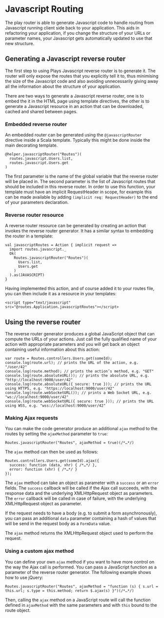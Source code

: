 # Javascript Routing

The play router is able to generate Javascript code to handle routing from Javascript running client side back to your
application. This aids in refactoring your application, if you change the structure of your URLs or parameter names,
your Javascript gets automatically updated to use that new structure.

## Generating a Javascript reverse router

The first step to using Plays Javascript reverse router is to generate it. The router will only expose the routes that you
explicitly tell it to, thus minimising the size of the Javascript code and also avoiding unnecessarily giving away all
the information about the structure of your application.

There are two ways to generate a Javascript reverse router, one is to embed the it in the HTML page using template
directives, the other is to generate a Javascript resource in an action that can be downloaded, cached and shared between
pages.

### Embedded reverse router

An embedded router can be generated using the ``@javascriptRouter`` directive inside a Scala template. Typically this
might be done inside the main decorating template.

    @helper.javascriptRouter("Routes")(
      routes.javascript.Users.list,
      routes.javascript.Users.get
    )

The first parameter is the name of the global variable that the reverse router will be placed in. The second parameter is the
list of Javascript routes that should be included in this reverse router. In order to use this function, your template must
have an implicit RequestHeader in scope, for example this can be made available by adding ``(implicit req:
RequestHeader)`` to the end of your parameters declaration.

### Reverse router resource

A reverse router resource can be generated by creating an action that invokes the reverse router generator. It has a
similar syntax to embedding the router in a template:

    val javascriptRoutes = Action { implicit request =>
      import routes.javascript._
      Ok(
        Routes.javascriptRouter("Routes")(
          Users.list,
          Users.get
        )
      ).as(JAVASCRIPT)
    }

Having implemented this action, and of course added it to your routes file, you can then include it as a resource in
your templates:

    <script type="text/javascript" src="@routes.Application.javascriptRoutes"></script>

## Using the reverse router

The reverse router generator produces a global JavaScript object that can compute the URLs of your actions. Just call the
fully qualified name of your action with appropriate parameters and you will get back an object containing useful
information about this action:

    var route = Routes.controllers.Users.get(someId);
    console.log(route.url); // prints the URL of the action, e.g. "/user/42"
    console.log(route.method); // prints the action’s method, e.g. "GET"
    console.log(route.absoluteURL()); // prints the absolute URL, e.g. "http://localhost:9000/user/42"
    console.log(route.absoluteURL({ secure: true })); // prints the URL using HTTPS, e.g. "https://localhost:9000/user/42"
    console.log(route.webSocketURL()); // prints a Web Socket URL, e.g. "ws://localhost:9000/user/42"
    console.log(route.webSocketURL({ secure: true })); // prints the URL using WSS, e.g. "wss://localhost:9000/user/42"

    
### Making Ajax requests

You can make the code generator produce an additional ``ajax`` method to the routes by setting the ``ajaxMethod``
parameter to ``true``:

    Routes.javascriptRouter("Routes", ajaxMethod = true)(/*…*/)

The ``ajax`` method can then be used as follows:

    Routes.controllers.Users.get(someId).ajax({
      success: function (data, xhr) { /*…*/ },
      error: function (xhr) { /*…*/ }
    });
    
The ``ajax`` method can take an object as parameter with a ``success`` or an ``error`` fields. The ``success`` callback
will be called if the Ajax call succeeds, with the response data and the underlying XMLHttpRequest object
as parameters. The ``error`` callback will be called in case of failure, with the underlying XMLHttpRequest object as parameter.

If the request needs to have a body (e.g. to submit a form asynchronously), you can pass an additional ``data`` parameter
containing a hash of values that will be send in the request body as a ``FormData`` value.

The ``ajax`` method returns the XMLHttpRequest object used to perform the request.

### Using a custom ajax method

You can define your own ``ajax`` method if you want to have more control on the way the Ajax call is performed. You can pass
a JavaScript function as a parameter of the reverse router generator. The following example shows how to use jQuery:

    Routes.javascriptRouter("Routes", ajaxMethod = "function (s) { s.url = this.url; s.type = this.method; return $.ajax(s) }")(/*…*/)

Then, calling the ``ajax`` method on a JavaScript route will call the function defined in ``ajaxMethod`` with the same
parameters and with ``this`` bound to the route object.